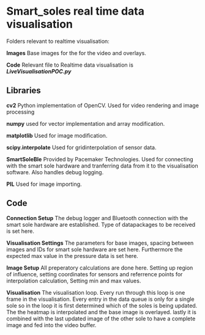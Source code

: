 # Smart_soles real time data visualisation

Folders relevant to realtime visualisation:

**Images**
Base images for the for the video and overlays.

**Code**
Relevant file to Realtime data visualisation is ***LiveVisualisationPOC.py***


## Libraries

**cv2**
Python implementation of OpenCV. Used for video rendering and image processing

**numpy**
used for vector implementation and array modification.

**matplotlib**
Used for image modification.

**scipy.interpolate**
Used for gridinterpolation of sensor data.

**SmartSoleBle**
Provided by Pacemaker Technologies. Used for connecting with the smart sole hardware and tranferring data from it to the visualisation software. Also handles debug logging.

**PIL**
Used for image importing.



## Code

**Connection Setup**
The debug logger and Bluetooth connection with the smart sole hardware are established. Type of datapackages to be received is set here.

**Visualisation Settings**
The parameters for base images, spacing between images and IDs for smart sole hardware are set here. Furthermore the expected max value in the pressure data is set here. 

**Image Setup**
All preperatory calculations are done here. Setting up region of influence, setting coordinates for sensors and referrence points for interpolation calculation, Setting min and max values. 

**Visualisation**
The visualisation loop. Every run through this loop is one frame in the visualisation. Every entry in the data queue is only for a single sole so in the loop it is first determined which of the soles is being updated. The the heatmap is interpolated and the base image is overlayed. lastly it is combined with the last updated image of the other sole to have a complete image and fed into the video buffer.